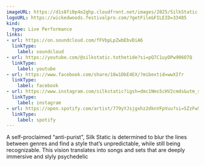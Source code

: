 ```yaml
---
imageURL: https://d1s8fi0p4o2ghp.cloudfront.net/images/2025/SilkStatic.jpeg
logoURL: https://wickedwoods.festivalpro.com/?getFile&FILEID=33485
kind:
  type: Live Performance
links:
- url: https://on.soundcloud.com/fFVbpLpZwbEbvDiA6
  linkType:
    label: soundcloud
- url: https://youtube.com/@silkstatic.tothetide?si=pQ7C1uyDPw906O7Q
  linkType:
    label: youtube
- url: https://www.facebook.com/share/18w1DbE4EX/?mibextid=wwXIfr
  linkType:
    label: facebook
- url: https://www.instagram.com/silkstatic?igsh=dmc1Nms5cHV2cmds&utm_source=qr
  linkType:
    label: instagram
- url: https://open.spotify.com/artist/779yYJsjgxhz2dknVFpVuu?si=SZzFwSHQTzaSBPaThleBlQ
  linkType:
    label: spotify
---
```

A self-proclaimed “anti-purist”, Silk Static is determined to blur the lines between genres and find a style that’s unpredictable, while still being recognizable. This vision translates into songs and sets that are deeply immersive and slyly psychedelic